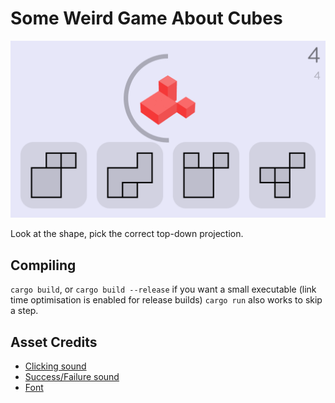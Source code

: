 # Some Weird Game About Cubes
![Screenshot](https://github.com/Ictoan42/Cube-Game/blob/main-orphan/screenshot.png?raw=true)

Look at the shape, pick the correct top-down projection.

## Compiling

`cargo build`, or `cargo build --release` if you want a small executable (link time optimisation is enabled for release builds)
`cargo run` also works to skip a step.

## Asset Credits

- [Clicking sound](https://pixabay.com/sound-effects/mouse-click-153941/)
- [Success/Failure sound](https://pixabay.com/sound-effects/90s-game-ui-2-185095/)
- [Font](https://fonts.google.com/specimen/Comfortaa)

